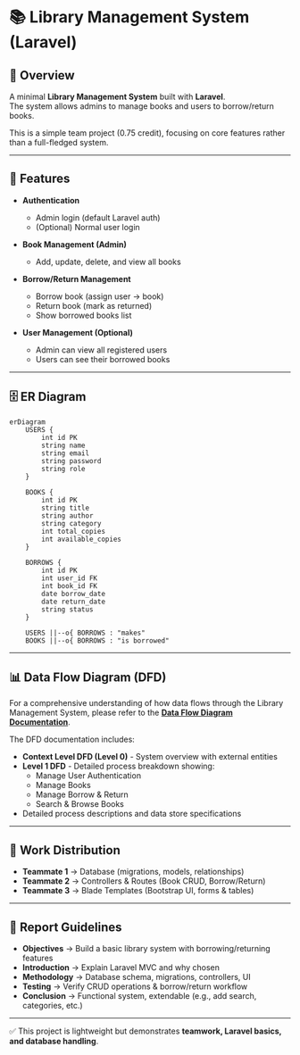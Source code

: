 # 📚 Library Management System (Laravel)

## 📌 Overview
A minimal **Library Management System** built with **Laravel**.  
The system allows admins to manage books and users to borrow/return books.  

This is a simple team project (0.75 credit), focusing on core features rather than a full-fledged system.  

---

## 🚀 Features
- **Authentication**
  - Admin login (default Laravel auth)
  - (Optional) Normal user login

- **Book Management (Admin)**
  - Add, update, delete, and view all books

- **Borrow/Return Management**
  - Borrow book (assign user → book)
  - Return book (mark as returned)
  - Show borrowed books list

- **User Management (Optional)**
  - Admin can view all registered users
  - Users can see their borrowed books

---

## 🗄️ ER Diagram

```mermaid
erDiagram
    USERS {
        int id PK
        string name
        string email
        string password
        string role
    }

    BOOKS {
        int id PK
        string title
        string author
        string category
        int total_copies
        int available_copies
    }

    BORROWS {
        int id PK
        int user_id FK
        int book_id FK
        date borrow_date
        date return_date
        string status
    }

    USERS ||--o{ BORROWS : "makes"
    BOOKS ||--o{ BORROWS : "is borrowed"
```

---

## 📊 Data Flow Diagram (DFD)

For a comprehensive understanding of how data flows through the Library Management System, please refer to the **[Data Flow Diagram Documentation](DFD.md)**.

The DFD documentation includes:
- **Context Level DFD (Level 0)** - System overview with external entities
- **Level 1 DFD** - Detailed process breakdown showing:
  - Manage User Authentication
  - Manage Books
  - Manage Borrow & Return
  - Search & Browse Books
- Detailed process descriptions and data store specifications

---

## 👥 Work Distribution
- **Teammate 1** → Database (migrations, models, relationships)  
- **Teammate 2** → Controllers & Routes (Book CRUD, Borrow/Return)  
- **Teammate 3** → Blade Templates (Bootstrap UI, forms & tables)  

---

## 📝 Report Guidelines
- **Objectives** → Build a basic library system with borrowing/returning features  
- **Introduction** → Explain Laravel MVC and why chosen  
- **Methodology** → Database schema, migrations, controllers, UI  
- **Testing** → Verify CRUD operations & borrow/return workflow  
- **Conclusion** → Functional system, extendable (e.g., add search, categories, etc.)  

---

✅ This project is lightweight but demonstrates **teamwork, Laravel basics, and database handling**.  
